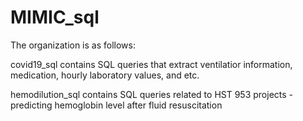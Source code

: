 # MIMIC_sql

The organization is as follows:

covid19_sql contains SQL queries that extract ventilatior information, medication, hourly laboratory values, and etc. 

hemodilution_sql contains SQL queries related to HST 953 projects - predicting hemoglobin level after fluid resuscitation

